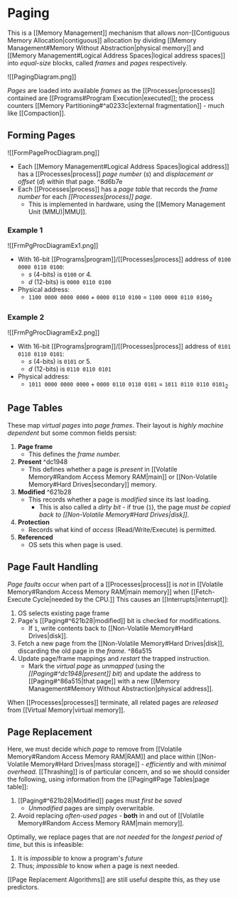 # Paging

This is a [[Memory Management]] mechanism that allows *non*-[[Contiguous Memory Allocation|contiguous]] allocation by dividing [[Memory Management#Memory Without Abstraction|physical memory]] and [[Memory Management#Logical Address Spaces|logical address spaces]] into *equal-size* blocks, called *frames* and *pages* respectively.

![[PagingDiagram.png]]

*Pages* are loaded into available *frames* as the [[Processes|processes]] contained are [[Programs#Program Execution|executed]]; the process counters [[Memory Partitioning#^a0233c|external fragmentation]] - much like [[Compaction]].

## Forming Pages

![[FormPageProcDiagram.png]]

- Each [[Memory Management#Logical Address Spaces|logical address]] has a [[Processes|process]] *page number* $(s)$ and *displacement or offset* $(d)$ within that page. ^8d6b7e
- Each [[Processes|process]] has a *page table* that records the *frame number* for each *[[Processes|process]] page*.
	- This is implemented in hardware, using the [[Memory Management Unit (MMU)|MMU]].

### Example 1

![[FrmPgProcDiagramEx1.png]]

- With 16-bit [[Programs|program]]/[[Processes|process]] address of `0100 0000 0110 0100`:
	- $s$ (4-bits) is `0100` or 4.
	- $d$ (12-bits) is `0000 0110 0100`
- Physical address:
	- `1100 0000 0000 0000` + `0000 0110 0100` = `1100 0000 0110 0100`$_2$

### Example 2

![[FrmPgProcDiagramEx2.png]]

- With 16-bit [[Programs|program]]/[[Processes|process]] address of `0101 0110 0110 0101`:
	- $s$ (4-bits) is `0101` or 5.
	- $d$ (12-bits) is `0110 0110 0101`
- Physical address:
	- `1011 0000 0000 0000` + `0000 0110 0110 0101` = `1011 0110 0110 0101`$_2$

## Page Tables

These map *virtual pages* into *page frames*. Their layout is *highly machine dependent* but some common fields persist:

1) **Page frame**
	- This defines the *frame number.*
2) **Present** ^dc1948
	- This defines whether a page is *present* in [[Volatile Memory#Random Access Memory RAM|main]] or [[Non-Volatile Memory#Hard Drives|secondary]] memory.
3) **Modified** ^621b28
	- This records whether a page is *modified* since its last loading.
		- This is also called a *dirty bit* - if true (`1`), the page *must be copied back to [[Non-Volatile Memory#Hard Drives|disk]]*.
4) **Protection**
	- Records what kind of *access* (Read/Write/Execute) is permitted.
5) **Referenced**
	- OS sets this when page is used.

## Page Fault Handling

*Page faults* occur when part of a [[Processes|process]] is *not* in [[Volatile Memory#Random Access Memory RAM|main memory]] when [[Fetch-Execute Cycle|needed by the CPU.]] This causes an [[Interrupts|interrupt]]:

1) OS selects existing page frame
2) Page's [[Paging#^621b28|modified]] bit is checked for modifications.
	- If `1`, write contents back to [[Non-Volatile Memory#Hard Drives|disk]].
3) Fetch a new page from the [[Non-Volatile Memory#Hard Drives|disk]], discarding the old page in the *frame.* ^86a515
4) Update page/frame mappings and *restart* the trapped instruction.
	- Mark the *virtual page* as *unmapped* (using the *[[Paging#^dc1948|present]] bit*) and update the address to [[Paging#^86a515|that page]] with a new [[Memory Management#Memory Without Abstraction|physical address]].

When [[Processes|processes]] terminate, all related pages are *released* from [[Virtual Memory|virtual memory]].

## Page Replacement

Here, we must decide which *page* to remove from [[Volatile Memory#Random Access Memory RAM|RAM]] and place within [[Non-Volatile Memory#Hard Drives|mass storage]] - *efficiently* and with *minimal overhead.* [[Thrashing]] is of particular concern, and so we should consider the following, using information from the [[Paging#Page Tables|page table]]:

1) [[Paging#^621b28|Modified]] pages must *first be saved*
	- *Unmodified* pages are simply overwritable.
2) Avoid replacing *often-used pages* - **both** in and out of [[Volatile Memory#Random Access Memory RAM|main memory]].

Optimally, we replace pages that are *not needed* for the *longest period of time*, but this is infeasible:

1) It is *impossible* to know a program's *future*
2) Thus; *impossible* to know *when* a page is next needed.

[[Page Replacement Algorithms]] are still useful despite this, as they use predictors.